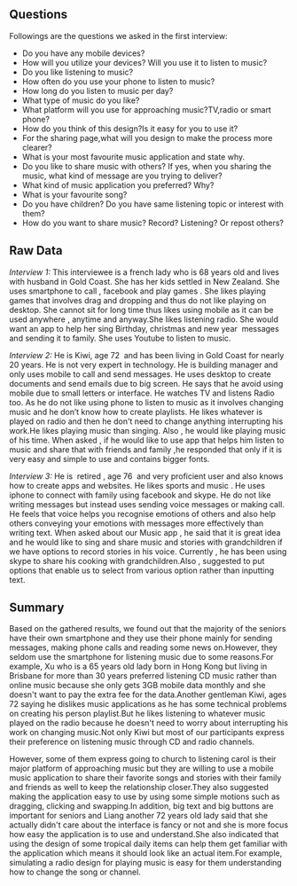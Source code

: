 ## Questions
Followings are the questions we asked in the first interview:
* Do you have any mobile devices?
* How will you utilize your devices? Will you use it to listen to music?
* Do you like listening to music?
* How often do you use your phone to listen to music?
* How long do you listen to music per day?
* What type of music do you like?
* What platform will you use for approaching music?TV,radio or smart phone?
* How do you think of this design?Is it easy for you to use it?
* For the sharing page,what will you design to make the process more clearer?
* What is your most favourite music application and state why.
* Do you like to share music with others? If yes, when you sharing the music, what kind of message are you trying to deliver?
* What kind of music application you preferred? Why?
* What is your favourite song?
* Do you have children? Do you have same listening topic or interest with them?
* How do you want to share music? Record? Listening? Or repost others?

## Raw Data
*Interview 1:* This interviewee is a french lady who is 68 years old and lives with husband in Gold Coast. She has her kids settled in New Zealand. She uses smartphone to call , facebook and play games . She likes playing games that involves drag and dropping and thus do not like playing on desktop. She cannot sit for long time thus likes using mobile as it can be used anywhere , anytime and anyway.She likes listening radio. She would want an app to help her sing Birthday, christmas and new year  messages and sending it to family. She uses Youtube to listen to music.

*Interview 2:* He is Kiwi, age 72  and has been living in Gold Coast for nearly 20 years. He is not very expert in technology. He is building manager and only uses mobile to call and send messages. He uses desktop to create documents and send emails due to big screen. He says that he avoid using mobile due to small letters or interface. He watches TV and listens Radio too. As he do not like using phone to listen to music as it involves changing music and he don’t know how to create playlists. He likes whatever is played on radio and then he don't need to change anything interrupting his work.He likes playing music than singing. Also , he would like playing music of his time. When asked , if he would like to use app that helps him listen to music and share that with friends and family ,he responded that only if it is very easy and simple to use and contains bigger fonts.


*Interview 3:* He is  retired , age 76  and very proficient user and also knows how to create apps and websites. He likes sports and music . He uses iphone to connect with family using facebook and skype. He do not like writing messages but instead uses sending voice messages or making call. He feels that voice helps you recognise emotions of others and also help others conveying your emotions with messages more effectively than writing text. When asked about our Music app , he said that it is great idea and he would like to sing and share music and stories with grandchildren if we have options to record stories in his voice. Currently , he has been using skype to share his cooking with grandchildren.Also , suggested to put options that enable us to select from various option rather than inputting text.

## Summary
Based on the gathered results, we found out that the majority of the seniors have their own smartphone and they use their phone mainly for sending messages, making phone calls and reading some news on.However, they seldom use the smartphone for listening music due to some reasons.For example, Xu who is a 65 years old lady born in Hong Kong but living in Brisbane for more than 30 years preferred listening CD music rather than online music because she only gets 3GB mobile data monthly and she doesn't want to pay the extra fee for the data.Another gentleman Kiwi, ages 72 saying he dislikes music applications as he has some technical problems on creating his person playlist.But he likes listening to whatever music played on the radio because he doesn't need to worry about interrupting his work on changing music.Not only Kiwi but most of our participants express their preference on listening music through CD and radio channels.

However, some of them express going to church to listening carol is their major platform of approaching music but they are willing to use a mobile music application to share their favorite songs and stories with their family and friends as well to keep the relationship closer.They also suggested making the application easy to use by using some simple motions such as dragging, clicking and swapping.In addition, big text and big buttons are important for seniors and Liang another 72 years old lady said that she actually didn't care about the interface is fancy or not and she is more focus how easy the application is to use and understand.She also indicated that using the design of some tropical daily items can help them get familiar with the application which means it should look like an actual item.For example, simulating a radio design for playing music is easy for them understanding how to change the song or channel.

